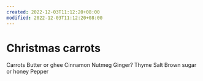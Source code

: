```yaml
---
created: 2022-12-03T11:12:20+08:00
modified: 2022-12-03T11:12:20+08:00
---
```


# Christmas carrots

Carrots
Butter or ghee
Cinnamon
Nutmeg
Ginger?
Thyme
Salt
Brown sugar or honey
Pepper

